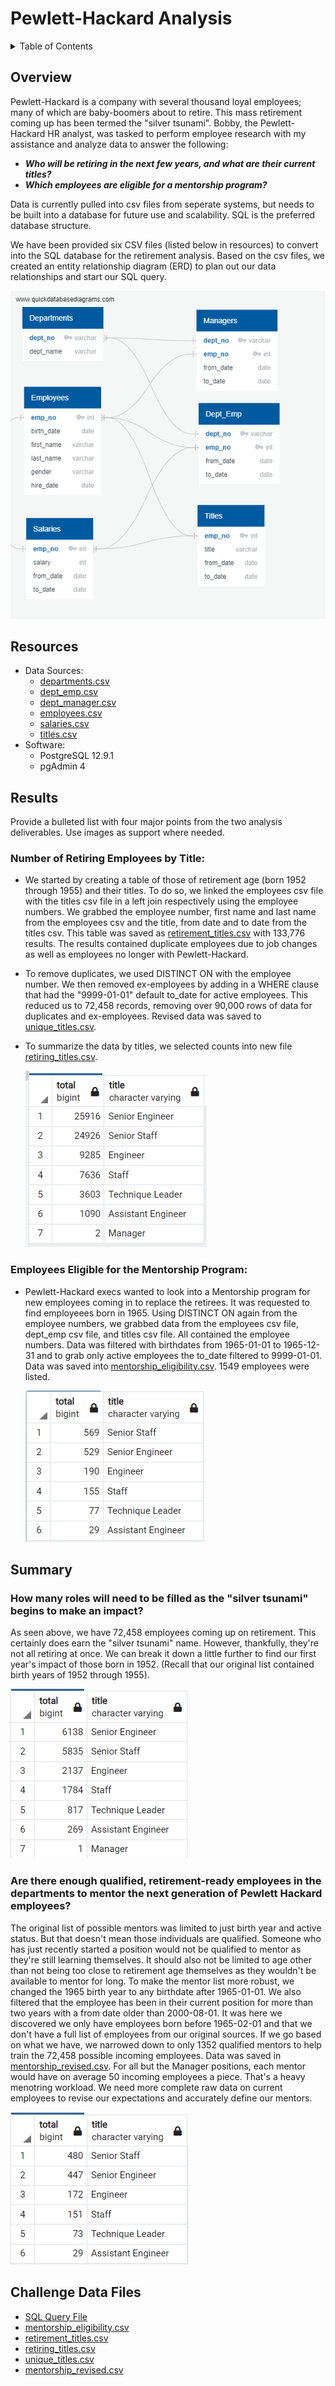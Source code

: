 # Pewlett-Hackard Analysis

<details><summary>Table of Contents</summary>
<p>

1. [Overview](https://github.com/catsdata/Pewlett-Hackard-Analysis#overview)
2. [Resources](https://github.com/catsdata/Pewlett-Hackard-Analysis#resources)
3. [Results](https://github.com/catsdata/Pewlett-Hackard-Analysis#results)
4. [Summary](https://github.com/catsdata/Pewlett-Hackard-Analysis#summary)

</p>
</details>

## Overview

Pewlett-Hackard is a company with several thousand loyal employees; many of which are baby-boomers about to retire.  This mass retirement coming up has been termed the "silver tsunami".  Bobby, the Pewlett-Hackard HR analyst, was tasked to perform employee research with my assistance and analyze data to answer the following:

- ***Who will be retiring in the next few years, and what are their current titles?***
- ***Which employees are eligible for a mentorship program?***

Data is currently pulled into csv files from seperate systems, but needs to be built into a database for future use and scalability.  SQL is the preferred database structure.

We have been provided six CSV files (listed below in resources) to convert into the SQL database for the retirement analysis.  Based on the csv files, we created an entity relationship diagram (ERD) to plan out our data relationships and start our SQL query.

![EmployeeDB.png](https://github.com/catsdata/Pewlett-Hackard-Analysis/blob/main/EmployeeDB.png)

## Resources

- Data Sources: 
    - [departments.csv](https://github.com/catsdata/Pewlett-Hackard-Analysis/blob/main/Data/departments.csv)
    - [dept_emp.csv](https://github.com/catsdata/Pewlett-Hackard-Analysis/blob/main/Data/dept_emp.csv)
    - [dept_manager.csv](https://github.com/catsdata/Pewlett-Hackard-Analysis/blob/main/Data/dept_manager.csv)
    - [employees.csv](https://github.com/catsdata/Pewlett-Hackard-Analysis/blob/main/Data/employees.csv)
    - [salaries.csv](https://github.com/catsdata/Pewlett-Hackard-Analysis/blob/main/Data/salaries.csv)
    - [titles.csv](https://github.com/catsdata/Pewlett-Hackard-Analysis/blob/main/Data/titles.csv)
- Software: 
    - PostgreSQL 12.9.1
    - pgAdmin 4

## Results

Provide a bulleted list with four major points from the two analysis deliverables. Use images as support where needed.

### Number of Retiring Employees by Title:

- We started by creating a table of those of retirement age (born 1952 through 1955) and their titles.  To do so, we linked the employees csv file with the titles csv file in a left join respectively using the employee numbers.  We grabbed the employee number, first name and last name from the employees csv and the title, from date and to date from the titles csv.  This table was saved as [retirement_titles.csv](https://github.com/catsdata/Pewlett-Hackard-Analysis/blob/main/Data/retirement_titles.csv) with 133,776 results.  The results contained duplicate employees due to job changes as well as employees no longer with Pewlett-Hackard.

- To remove duplicates, we used DISTINCT ON with the employee number.  We then removed ex-employees by adding in a WHERE clause that had the "9999-01-01" default to_date for active employees.  This reduced us to 72,458 records, removing over 90,000 rows of data for duplicates and ex-employees.  Revised data was saved to [unique_titles.csv](https://github.com/catsdata/Pewlett-Hackard-Analysis/blob/main/Data/unique_titles.csv).

- To summarize the data by titles, we selected counts into new file [retiring_titles.csv](https://github.com/catsdata/Pewlett-Hackard-Analysis/blob/main/Data/retiring_titles.csv). 

   ![title_counts.PNG](https://github.com/catsdata/Pewlett-Hackard-Analysis/blob/main/title_counts.PNG)

### Employees Eligible for the Mentorship Program:

- Pewlett-Hackard execs wanted to look into a Mentorship program for new employees coming in to replace the retirees.  It was requested to find employeees born in 1965.  Using DISTINCT ON again from the employee numbers, we grabbed data from the employees csv file, dept_emp csv file, and titles csv file.  All contained the employee numbers.  Data was filtered with birthdates from 1965-01-01 to 1965-12-31 and to grab only active employees the to_date filtered to 9999-01-01.  Data was saved into [mentorship_eligibility.csv](https://github.com/catsdata/Pewlett-Hackard-Analysis/blob/main/Data/mentorship_eligibility.csv).  1549 employees were listed.

   ![mentor_eligibility.PNG](https://github.com/catsdata/Pewlett-Hackard-Analysis/blob/main/mentor_eligibility.PNG)

## Summary

### How many roles will need to be filled as the "silver tsunami" begins to make an impact? 

   As seen above, we have 72,458 employees coming up on retirement.  This certainly does earn the "silver tsunami" name.  However, thankfully, they're not all retiring at once.  We can break it down a little further to find our first year's impact of those born in 1952.  (Recall that our original list contained birth years of 1952 through 1955).  
   
   ![firstyear_summary](https://github.com/catsdata/Pewlett-Hackard-Analysis/blob/main/firstyear_summary.PNG)

### Are there enough qualified, retirement-ready employees in the departments to mentor the next generation of Pewlett Hackard employees?

   The original list of possible mentors was limited to just birth year and active status.  But that doesn't mean those individuals are qualified.  Someone who has just recently started a position would not be qualified to mentor as they're still learning themselves.  It should also not be limited to age other than not being too close to retirement age themselves as they wouldn't be available to mentor for long.   To make the mentor list more robust, we changed the 1965 birth year to any birthdate after 1965-01-01.  We also filtered that the employee has been in their current position for more than two years with a from date older than 2000-08-01.  It was here we discovered we only have employees born before 1965-02-01 and that we don't have a full list of employees from our original sources.  If we go based on what we have, we narrowed down to only 1352 qualified mentors to help train the 72,458 possible incoming employees.  Data was saved in [mentorship_revised.csv](https://github.com/catsdata/Pewlett-Hackard-Analysis/blob/main/Data/mentorship_revised.csv).  For all but the Manager positions, each mentor would have on average 50 incoming employees a piece.  That's a heavy menotring workload.  We need more complete raw data on current employees to revise our expectations and accurately define our mentors.

   ![mentor_title_counts.PNG](https://github.com/catsdata/Pewlett-Hackard-Analysis/blob/main/mentor_title_counts.PNG)

## Challenge Data Files
- [SQL Query File](https://github.com/catsdata/Pewlett-Hackard-Analysis/blob/main/Queries/Employee_Database_challenge.sql)
- [mentorship_eligibility.csv](https://github.com/catsdata/Pewlett-Hackard-Analysis/blob/main/Data/mentorship_eligibility.csv)
- [retirement_titles.csv](https://github.com/catsdata/Pewlett-Hackard-Analysis/blob/main/Data/retirement_titles.csv)
- [retiring_titles.csv](https://github.com/catsdata/Pewlett-Hackard-Analysis/blob/main/Data/retiring_titles.csv)
- [unique_titles.csv](https://github.com/catsdata/Pewlett-Hackard-Analysis/blob/main/Data/unique_titles.csv)
- [mentorship_revised.csv](https://github.com/catsdata/Pewlett-Hackard-Analysis/blob/main/Data/mentorship_revised.csv)



